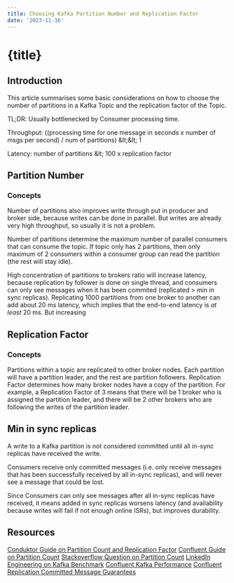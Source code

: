 ```yaml
---
title: Choosing Kafka Partition Number and Replication Factor
date: '2023-11-16'
---
```


# {title}

## Introduction

This article summarises some basic considerations on how to choose the number of partitions in a Kafka Topic and the replication factor of the Topic.

TL;DR:
Usually bottlenecked by Consumer processing time.

Throughput: ((processing time for one message in seconds x number of msgs per second) / num of partitions) &amp;lt;&amp;lt; 1

Latency: number of partitions &amp;lt; 100 x replication factor

## Partition Number

### Concepts

Number of partitions also improves write through put in producer and broker side, because writes can be done in parallel.
But writes are already very high throughput, so usually it is not a problem.

Number of partitions determine the maximum number of parallel consumers that can consume the topic.
If topic only has 2 partitions, then only maximum of 2 consumers within a consumer group can read the partition (the rest will stay idle).

High concentration of partitions to brokers ratio will increase latency, because replication by follower is done on single thread, and consumers can only see messages when it has been commited (replicated > min in sync replicas).
Replicating 1000 partitions from one broker to another can add about 20 ms latency, which implies that the end-to-end latency is _at least_ 20 ms.
But increasing

## Replication Factor

### Concepts

Partitions within a topic are replicated to other broker nodes. Each partition will have a partition leader, and the rest are partition followers.
Replication Factor determines how many broker nodes have a copy of the partition.
For example, a Replication Factor of 3 means that there will be 1 broker who is assigned the partition leader, and there will be 2 other brokers who are following the writes of the partition leader.

## Min in sync replicas

A write to a Kafka partition is not considered committed until all in-sync replicas have received the write.

Consumers receive only committed messages (i.e. only receive messages that has been successfully received by all in-sync replicas), and will never see a message that could be lost.

Since Consumers can only see messages after all in-sync replicas have received, it means added in sync replicas worsens latency (and availability because writes will fail if not enough online ISRs), but improves durability.

## Resources

[Conduktor Guide on Partition Count and Replication Factor](https://www.conduktor.io/kafka/kafka-topics-choosing-the-replication-factor-and-partitions-count/)
[Confluent Guide on Partition Count](https://www.confluent.io/blog/how-choose-number-topics-partitions-kafka-cluster/)
[Stackoverflow Question on Partition Count](https://stackoverflow.com/questions/50271677/how-to-choose-the-no-of-partitions-for-a-kafka-topic)
[LinkedIn Engineering on Kafka Benchmark](https://engineering.linkedin.com/kafka/benchmarking-apache-kafka-2-million-writes-second-three-cheap-machines)
[Confluent Kafka Performance](https://developer.confluent.io/learn/kafka-performance/)
[Confluent Replication Committed Message Guarantees](https://docs.confluent.io/kafka/design/replication.html)
